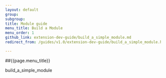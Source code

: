 ```yaml
---
layout: default
group: 
subgroup: 
title: Module guide
menu_title: Build a Module
menu_order: 1
github_link: extension-dev-guide/build_a_simple_module.md
redirect_from: /guides/v1.0/extension-dev-guide/build_a_simple_module.html

---
```

##{{page.menu_title}}


build_a_simple_module
